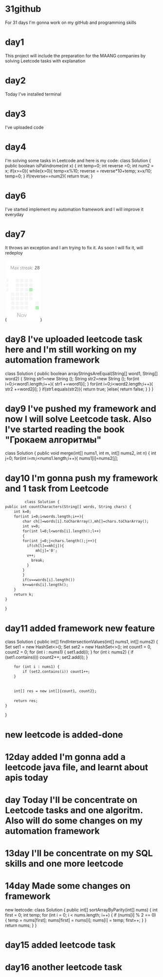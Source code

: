 # 31github

For 31 days I'm gonna work on my gitHub and programming skills

# day1

This project will include the preparation for the MAANG companies by solving Leetcode tasks with explanation

# day2

Today I've installed terminal

# day3

I've uploaded code

# day4

I'm solving some tasks in Leetcode and here is my code:
class Solution {
public boolean isPalindrome(int x) {
int temp=0;
int reverse =0;
int num2 = x;
if(x>=0){
while(x>0){
temp=x%10;
reverse = reverse\*10+temp;
x=x/10;
temp=0;
}
if(reverse==num2){
return true;
}

# day6
I've started implement my automation framework and I will improve it everyday


# day7
It throws an exception and I am trying to fix it. As soon I will fix it, will redeploy


(![Leetcode img](%D0%BB%D0%B8%D1%82%D0%BA%D0%BE%D0%B4.png))

# day8 I've uploaded leetcode task here and I'm still working on my automation framework
class Solution {
    public boolean arrayStringsAreEqual(String[] word1, String[] word2) {
        String  str1=new String ();
        String  str2=new String ();
        for(int i=0;i<word1.length;i++){
            str1 +=word1[i];
        }
        for(int i=0;i<word2.length;i++){
            str2 +=word2[i];
        }
        if(str1.equals(str2)){
            return true;
        }else{
            return false;
        }
    }
}

# day9 I've pushed my framework and now I will solve Leetcode task. Also I've started reading the book "Грокаем алгоритмы"
class Solution {
    public void merge(int[] nums1, int m, int[] nums2, int n) {
        int j=0;
        for(int i=m;i<nums1.length;i++){
             nums1[i]=nums2[j];

# day10 I'm gonna push my framework and 1 task from Leetcode

             class Solution {
    public int countCharacters(String[] words, String chars) {
        int k=0;
        for(int i=0;i<words.length;i++){
            char ch[]=words[i].toCharArray(),mh[]=chars.toCharArray();
            int v=0;
            for(int l=0;l<words[i].length();l++)
            {
            for(int j=0;j<chars.length();j++){
              if(ch[l]==mh[j]){
                  mh[j]='0';
              v++;
                break;
              }
            }
            }
            if(v==words[i].length())
            k+=words[i].length();
        }
        return k;
    }
}

# day11 added framework new feature
class Solution {
    public int[] findIntersectionValues(int[] nums1, int[] nums2) {
        Set<Integer> set1 = new HashSet<>();
        Set<Integer> set2 = new HashSet<>();
        int count1 = 0, count2 = 0;
        for (int i : nums1) {
            set1.add(i);
        }
        for (int i: nums2) {
            if (set1.contains(i)) count2++;
            set2.add(i);
        }
        
        for (int i : nums1) {
            if (set2.contains(i)) count1++;
        }
        
        
        int[] res = new int[]{count1, count2};
        
        return res;
    }
}

# new leetcode is added-done

# 12day added I'm gonna add a leetcode java file, and learnt about apis today

# day Today I'll be concentrate on Leetcode tasks and one algoritm. Also will do some changes on my automation framework

# 13day I'll be concentrate on my SQL skills and one more leetcode


# 14day Made some changes on framework
new leetcode: 
class Solution {
    public int[] sortArrayByParity(int[] nums) {
       int first = 0;
        int temp;
        for (int i = 0; i < nums.length; i++) {
            if (nums[i] % 2 == 0) {
                temp = nums[first];
                nums[first] = nums[i];
                nums[i] = temp;
                first++;
            }
        }
        return nums;
    }
}

# day15 added leetcode task


# day16 another leetcode task


